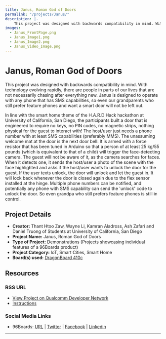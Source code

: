 ```yaml
---
title: Janus, Roman God of Doors
permalink: "/projects/Janus/"
description: |-
    This project was designed with backwards compatibility in mind. With technology evolving rapidly, there are people in parts of our lives that are not necessarily chasing after everything new. Janus is designed to operate with any phone that has SMS capabilities, so even our grandparents who still prefer feature phones and want a smart door will not be left out.
images:
  - Janus_FrontPage.png
  - Janus_Image1.png
  - Janus_Image2.png
  - Janus_Video_Image.png
---
```

# Janus, Roman God of Doors

This project was designed with backwards compatibility in mind. With technology evolving rapidly, there are people in parts of our lives that are not necessarily chasing after everything new. Janus is designed to operate with any phone that has SMS capabilities, so even our grandparents who still prefer feature phones and want a smart door will not be left out.

In line with the smart home theme of the H.A.R.D Hack hackathon at University of California, San Diego, the participants built a door that is engineered to require no keys, no PIN codes, no magnetic strips, nothing physical for the guest to interact with! The host/user just needs a phone number with at least SMS capabilities (preferably MMS). The unassuming welcome mat at the door is the next door bell. It is armed with a force resistor that has been tuned in Arduino so that a person of at least 25 kg/55 pounds (which is equivalent to that of a child) will trigger the face-detecting camera. The guest will not be aware of it, as the camera searches for faces. When it detects one, it sends the host/user a photo of the scene with the face highlighted and asks if the host/user wants to unlock the door for the guest. If the user texts unlock, the door will unlock and let the guest in. It will lock back whenever the door is closed again due to the flex sensor installed at the hinge. Multiple phone numbers can be notified, and potentially any phone with SMS capability can send the 'unlock' code to unlock the door. So even grandpa who still prefers feature phones is still in control.

## Project Details

- **Creator:** Thant Htoo Zaw, Wayne Li, Kamran Aladross, Ash Zafari and Daniel Truong of Students at University of California, San Diego
- **Project Name:** Janus, Roman God of Doors
- **Type of Project:** Demonstrations (Projects showcasing individual features of a 96Boards product)
- **Project Category:** IoT, Smart Cities, Smart Home
- **Board(s) used:** [DragonBoard 410c](https://www.96boards.org/product/dragonboard410c/)

## Resources

### RSS URL

- [View Project on Qualcomm Developer Network](https://developer.qualcomm.com/project/janus-roman-god-doors)
- [Instructions](https://github.com/htoo97/Janus)

### Social Media Links

- 96Boards: [URL](https://www.96boards.org/) &#124; [Twitter](https://twitter.com/96boards) &#124; [Facebook](https://www.facebook.com/96Boards) &#124; [Linkedin](https://www.linkedin.com/company/{{site.linkedin_username}}/)


***
